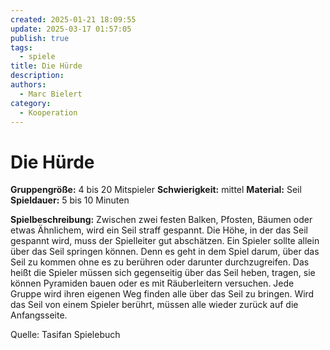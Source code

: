 ```yaml
---
created: 2025-01-21 18:09:55
update: 2025-03-17 01:57:05
publish: true
tags:
  - spiele
title: Die Hürde
description: 
authors:
  - Marc Bielert
category:
  - Kooperation
---
```


# Die Hürde

**Gruppengröße:** 4 bis 20 Mitspieler 
**Schwierigkeit:** mittel
**Material:** Seil 
**Spieldauer:** 5 bis 10 Minuten

**Spielbeschreibung:**
Zwischen zwei festen Balken, Pfosten, Bäumen oder etwas Ähnlichem, wird ein Seil straff gespannt. Die Höhe, in der das Seil gespannt wird, muss der Spielleiter gut abschätzen. Ein Spieler sollte allein über das Seil springen können. Denn es geht in dem Spiel darum, über das Seil zu kommen ohne es zu berühren oder darunter durchzugreifen. Das heißt die Spieler müssen sich gegenseitig über das Seil heben, tragen, sie können Pyramiden bauen oder es mit Räuberleitern versuchen. Jede Gruppe wird ihren eigenen Weg finden alle über das Seil zu bringen. Wird das Seil von einem Spieler berührt, müssen alle wieder zurück auf die Anfangsseite.

Quelle:
Tasifan Spielebuch

